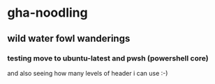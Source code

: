 # gha-noodling
## wild water fowl wanderings
### testing move to ubuntu-latest and pwsh (powershell core)
and also seeing how many levels of header i can use :-)
